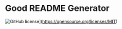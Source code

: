 # Good README Generator

![GitHub license](https://img.shields.io/badge/License-MIT-yellow.svg)](https://opensource.org/licenses/MIT)


<!-- 
The README will be populated with the following:

At least one badge
Project title
Description
Table of Contents
Installation
Usage
License
Contributing
Tests
Questions

User GitHub profile picture
User GitHub email -->